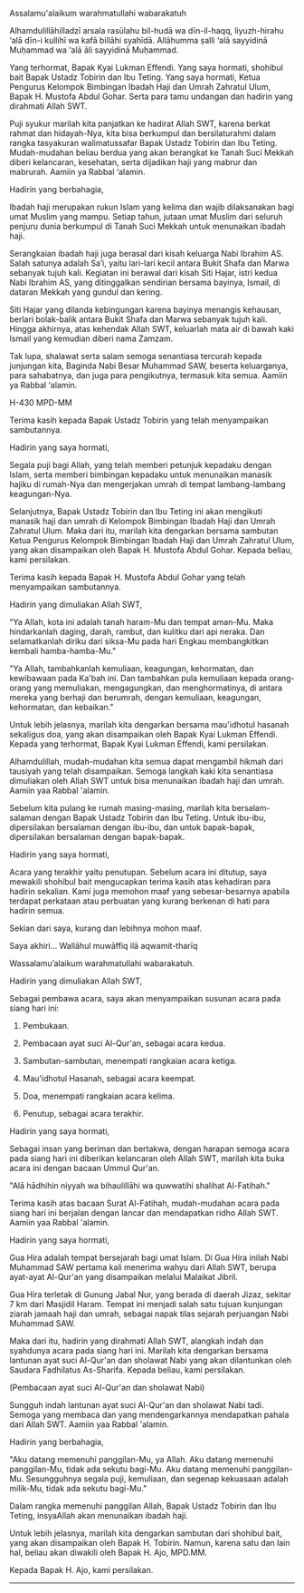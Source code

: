 Assalamu'alaikum warahmatullahi wabarakatuh

Alhamdulillāhilladzī arsala rasūlahu bil-hudā wa dīn-il-haqq, liyuzh-hirahu ‘alā dīn-i kullihī wa kafā billāhi syahīdā. Allāhumma ṣalli ‘alā sayyidinā Muḥammad wa ‘alā āli sayyidinā Muḥammad.

Yang terhormat, Bapak Kyai Lukman Effendi.
Yang saya hormati, shohibul bait Bapak Ustadz Tobirin dan Ibu Teting.
Yang saya hormati, Ketua Pengurus Kelompok Bimbingan Ibadah Haji dan Umrah Zahratul Ulum, Bapak H. Mustofa Abdul Gohar.
Serta para tamu undangan dan hadirin yang dirahmati Allah SWT.

Puji syukur marilah kita panjatkan ke hadirat Allah SWT, karena berkat rahmat dan hidayah-Nya, kita bisa berkumpul dan bersilaturahmi dalam rangka tasyakuran walimatussafar Bapak Ustadz Tobirin dan Ibu Teting. Mudah-mudahan beliau berdua yang akan berangkat ke Tanah Suci Mekkah diberi kelancaran, kesehatan, serta dijadikan haji yang mabrur dan mabrurah. Aamiin ya Rabbal ‘alamin.

Hadirin yang berbahagia,

Ibadah haji merupakan rukun Islam yang kelima dan wajib dilaksanakan bagi umat Muslim yang mampu. Setiap tahun, jutaan umat Muslim dari seluruh penjuru dunia berkumpul di Tanah Suci Mekkah untuk menunaikan ibadah haji.

Serangkaian ibadah haji juga berasal dari kisah keluarga Nabi Ibrahim AS. Salah satunya adalah Sa’i, yaitu lari-lari kecil antara Bukit Shafa dan Marwa sebanyak tujuh kali. Kegiatan ini berawal dari kisah Siti Hajar, istri kedua Nabi Ibrahim AS, yang ditinggalkan sendirian bersama bayinya, Ismail, di dataran Mekkah yang gundul dan kering.

Siti Hajar yang dilanda kebingungan karena bayinya menangis kehausan, berlari bolak-balik antara Bukit Shafa dan Marwa sebanyak tujuh kali. Hingga akhirnya, atas kehendak Allah SWT, keluarlah mata air di bawah kaki Ismail yang kemudian diberi nama Zamzam.

Tak lupa, shalawat serta salam semoga senantiasa tercurah kepada junjungan kita, Baginda Nabi Besar Muhammad SAW, beserta keluarganya, para sahabatnya, dan juga para pengikutnya, termasuk kita semua. Aamiin ya Rabbal ‘alamin.





H-430 MPD-MM

Terima kasih kepada Bapak Ustadz Tobirin yang telah menyampaikan sambutannya.

Hadirin yang saya hormati,

Segala puji bagi Allah, yang telah memberi petunjuk kepadaku dengan Islam, serta memberi bimbingan kepadaku untuk menunaikan manasik hajiku di rumah-Nya dan mengerjakan umrah di tempat lambang-lambang keagungan-Nya.

Selanjutnya, Bapak Ustadz Tobirin dan Ibu Teting ini akan mengikuti manasik haji dan umrah di Kelompok Bimbingan Ibadah Haji dan Umrah Zahratul Ulum. Maka dari itu, marilah kita dengarkan bersama sambutan Ketua Pengurus Kelompok Bimbingan Ibadah Haji dan Umrah Zahratul Ulum, yang akan disampaikan oleh Bapak H. Mustofa Abdul Gohar. Kepada beliau, kami persilakan.

Terima kasih kepada Bapak H. Mustofa Abdul Gohar yang telah menyampaikan sambutannya.

Hadirin yang dimuliakan Allah SWT,

"Ya Allah, kota ini adalah tanah haram-Mu dan tempat aman-Mu. Maka hindarkanlah daging, darah, rambut, dan kulitku dari api neraka. Dan selamatkanlah diriku dari siksa-Mu pada hari Engkau membangkitkan kembali hamba-hamba-Mu."

"Ya Allah, tambahkanlah kemuliaan, keagungan, kehormatan, dan kewibawaan pada Ka'bah ini. Dan tambahkan pula kemuliaan kepada orang-orang yang memuliakan, mengagungkan, dan menghormatinya, di antara mereka yang berhaji dan berumrah, dengan kemuliaan, keagungan, kehormatan, dan kebaikan."

Untuk lebih jelasnya, marilah kita dengarkan bersama mau'idhotul hasanah sekaligus doa, yang akan disampaikan oleh Bapak Kyai Lukman Effendi. Kepada yang terhormat, Bapak Kyai Lukman Effendi, kami persilakan.

Alhamdulillah, mudah-mudahan kita semua dapat mengambil hikmah dari tausiyah yang telah disampaikan. Semoga langkah kaki kita senantiasa dimuliakan oleh Allah SWT untuk bisa menunaikan ibadah haji dan umrah. Aamiin yaa Rabbal 'alamin.

Sebelum kita pulang ke rumah masing-masing, marilah kita bersalam-salaman dengan Bapak Ustadz Tobirin dan Ibu Teting. Untuk ibu-ibu, dipersilakan bersalaman dengan ibu-ibu, dan untuk bapak-bapak, dipersilakan bersalaman dengan bapak-bapak.

Hadirin yang saya hormati,

Acara yang terakhir yaitu penutupan. Sebelum acara ini ditutup, saya mewakili shohibul bait mengucapkan terima kasih atas kehadiran para hadirin sekalian. Kami juga memohon maaf yang sebesar-besarnya apabila terdapat perkataan atau perbuatan yang kurang berkenan di hati para hadirin semua.

Sekian dari saya, kurang dan lebihnya mohon maaf.

Saya akhiri...
Wallāhul muwāffiq ilā aqwamit-tharīq

Wassalamu’alaikum warahmatullahi wabarakatuh.




Hadirin yang dimuliakan Allah SWT,

Sebagai pembawa acara, saya akan menyampaikan susunan acara pada siang hari ini:

1. Pembukaan.


2. Pembacaan ayat suci Al-Qur'an, sebagai acara kedua.


3. Sambutan-sambutan, menempati rangkaian acara ketiga.


4. Mau'idhotul Hasanah, sebagai acara keempat.


5. Doa, menempati rangkaian acara kelima.


6. Penutup, sebagai acara terakhir.



Hadirin yang saya hormati,

Sebagai insan yang beriman dan bertakwa, dengan harapan semoga acara pada siang hari ini diberikan kelancaran oleh Allah SWT, marilah kita buka acara ini dengan bacaan Ummul Qur'an.

"Alā hādhihin niyyah wa bihaulillāhi wa quwwatihi shalihat Al-Fatihah."

Terima kasih atas bacaan Surat Al-Fatihah, mudah-mudahan acara pada siang hari ini berjalan dengan lancar dan mendapatkan ridho Allah SWT. Aamiin yaa Rabbal 'alamin.

Hadirin yang saya hormati,

Gua Hira adalah tempat bersejarah bagi umat Islam. Di Gua Hira inilah Nabi Muhammad SAW pertama kali menerima wahyu dari Allah SWT, berupa ayat-ayat Al-Qur'an yang disampaikan melalui Malaikat Jibril.

Gua Hira terletak di Gunung Jabal Nur, yang berada di daerah Jizaz, sekitar 7 km dari Masjidil Haram. Tempat ini menjadi salah satu tujuan kunjungan ziarah jamaah haji dan umrah, sebagai napak tilas sejarah perjuangan Nabi Muhammad SAW.

Maka dari itu, hadirin yang dirahmati Allah SWT, alangkah indah dan syahdunya acara pada siang hari ini. Marilah kita dengarkan bersama lantunan ayat suci Al-Qur'an dan sholawat Nabi yang akan dilantunkan oleh Saudara Fadhilatus As-Sharifa. Kepada beliau, kami persilakan.

(Pembacaan ayat suci Al-Qur'an dan sholawat Nabi)

Sungguh indah lantunan ayat suci Al-Qur'an dan sholawat Nabi tadi. Semoga yang membaca dan yang mendengarkannya mendapatkan pahala dari Allah SWT. Aamiin yaa Rabbal 'alamin.

Hadirin yang berbahagia,

"Aku datang memenuhi panggilan-Mu, ya Allah. Aku datang memenuhi panggilan-Mu, tidak ada sekutu bagi-Mu. Aku datang memenuhi panggilan-Mu. Sesungguhnya segala puji, kemuliaan, dan segenap kekuasaan adalah milik-Mu, tidak ada sekutu bagi-Mu."

Dalam rangka memenuhi panggilan Allah, Bapak Ustadz Tobirin dan Ibu Teting, insyaAllah akan menunaikan ibadah haji.

Untuk lebih jelasnya, marilah kita dengarkan sambutan dari shohibul bait, yang akan disampaikan oleh Bapak H. Tobirin. Namun, karena satu dan lain hal, beliau akan diwakili oleh Bapak H. Ajo, MPD.MM.

Kepada Bapak H. Ajo, kami persilakan.


---



